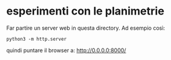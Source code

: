 # esperimenti con le planimetrie

Far partire un server web in questa directory. Ad esempio così:

    python3 -m http.server

quindi puntare il browser a: http://0.0.0.0:8000/
